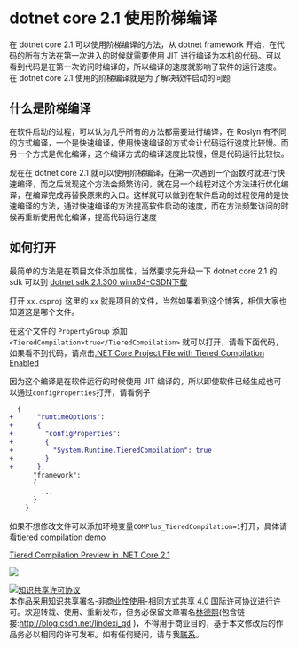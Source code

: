 
# dotnet core 2.1 使用阶梯编译

在 dotnet core 2.1 可以使用阶梯编译的方法，从 dotnet framework 开始，在代码的所有方法在第一次进入的时候就需要使用 JIT 进行编译为本机的代码。可以看到代码是在第一次访问时编译的，所以编译的速度就影响了软件的运行速度。
在 dotnet core 2.1 使用的阶梯编译就是为了解决软件启动的问题

<!--more-->


<!-- 标签：dotnetcore -->

## 什么是阶梯编译

在软件启动的过程，可以认为几乎所有的方法都需要进行编译，在 Roslyn 有不同的方式编译，一个是快速编译，使用快速编译的方式会让代码运行速度比较慢。而另一个方式是优化编译，这个编译方式的编译速度比较慢，但是代码运行比较快。

现在在 dotnet core 2.1 就可以使用阶梯编译，在第一次遇到一个函数时就进行快速编译，而之后发现这个方法会频繁访问，就在另一个线程对这个方法进行优化编译，在编译完成再替换原来的入口。这样就可以做到在软件启动的过程使用的是快速编译的方法，通过快速编译的方法提高软件启动的速度，而在方法频繁访问的时候再重新使用优化编译，提高代码运行速度

## 如何打开

最简单的方法是在项目文件添加属性，当然要求先升级一下 dotnet core 2.1 的 sdk 可以到 [dotnet sdk 2.1.300 winx64-CSDN下载](https://download.csdn.net/download/lindexi_gd/10582416 )

打开 `xx.csproj` 这里的 `xx` 就是项目的文件，当然如果看到这个博客，相信大家也知道这是哪个文件。

在这个文件的 `PropertyGroup` 添加 ` <TieredCompilation>true</TieredCompilation>` 就可以打开，请看下面代码，如果看不到代码，请点击[.NET Core Project File with Tiered Compilation Enabled](https://gist.github.com/richlander/53a3c5f0505433b45c83c98db74c5e03#file-tieredcompilation-csproj-xml )

<script src="https://gist.github.com/richlander/53a3c5f0505433b45c83c98db74c5e03.js"></script>

因为这个编译是在软件运行的时候使用 JIT 编译的，所以即使软件已经生成也可以通过`configProperties`打开，请看例子

```diff
  {
+      "runtimeOptions": 
+      {
+        "configProperties": 
+        {
+          "System.Runtime.TieredCompilation": true
+        }
+      },
      "framework": 
      {
        ...
      }
    }
```

如果不想修改文件可以添加环境变量`COMPlus_TieredCompilation=1`打开，具体请看[tiered compilation demo ](https://github.com/aspnet/JitBench/blob/tiered_compilation_demo/README.md )


[Tiered Compilation Preview in .NET Core 2.1 ](https://blogs.msdn.microsoft.com/dotnet/2018/08/02/tiered-compilation-preview-in-net-core-2-1/ )

<!-- 奥利奥\TIM图片20180824091727.jpg -->
![](https://i.loli.net/2018/08/24/5b7f5cdebe8a8.jpg)





<a rel="license" href="http://creativecommons.org/licenses/by-nc-sa/4.0/"><img alt="知识共享许可协议" style="border-width:0" src="https://licensebuttons.net/l/by-nc-sa/4.0/88x31.png" /></a><br />本作品采用<a rel="license" href="http://creativecommons.org/licenses/by-nc-sa/4.0/">知识共享署名-非商业性使用-相同方式共享 4.0 国际许可协议</a>进行许可。欢迎转载、使用、重新发布，但务必保留文章署名[林德熙](http://blog.csdn.net/lindexi_gd)(包含链接:http://blog.csdn.net/lindexi_gd )，不得用于商业目的，基于本文修改后的作品务必以相同的许可发布。如有任何疑问，请与我[联系](mailto:lindexi_gd@163.com)。